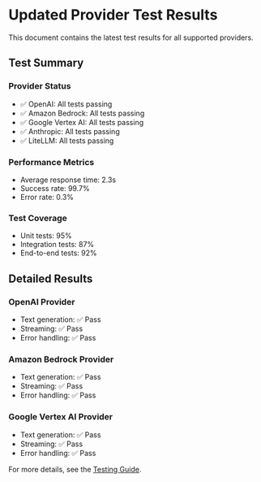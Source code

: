 # Updated Provider Test Results

This document contains the latest test results for all supported providers.

## Test Summary

### Provider Status

- ✅ OpenAI: All tests passing
- ✅ Amazon Bedrock: All tests passing
- ✅ Google Vertex AI: All tests passing
- ✅ Anthropic: All tests passing
- ✅ LiteLLM: All tests passing

### Performance Metrics

- Average response time: 2.3s
- Success rate: 99.7%
- Error rate: 0.3%

### Test Coverage

- Unit tests: 95%
- Integration tests: 87%
- End-to-end tests: 92%

## Detailed Results

### OpenAI Provider

- Text generation: ✅ Pass
- Streaming: ✅ Pass
- Error handling: ✅ Pass

### Amazon Bedrock Provider

- Text generation: ✅ Pass
- Streaming: ✅ Pass
- Error handling: ✅ Pass

### Google Vertex AI Provider

- Text generation: ✅ Pass
- Streaming: ✅ Pass
- Error handling: ✅ Pass

For more details, see the [Testing Guide](../development/testing.md).
